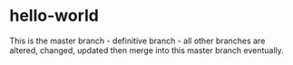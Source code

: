 # hello-world
This is the master branch - definitive branch - all other branches are altered, changed, updated then merge into this master branch eventually.
